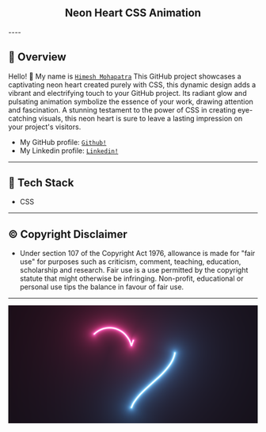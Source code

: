 <h2 align="center">
Neon Heart CSS Animation
</h2>
----
<h2 align="left">
     <b>
             🔰</a> Overview
     </b>
</h2>

Hello! 👋
My name is <a href="https://github.com/himeshx">```Himesh Mohapatra```</a> 
This GitHub project showcases a captivating neon heart created purely with CSS, this dynamic design adds a vibrant and electrifying touch to your GitHub project. Its radiant glow and pulsating animation symbolize the essence of your work, drawing attention and fascination. A stunning testament to the power of CSS in creating eye-catching visuals, this neon heart is sure to leave a lasting impression on your project's visitors.
- My GitHub profile: <a href="https://github.com/himeshx">```Github!```</a>
- My Linkedin profile: <a href="https://www.linkedin.com/in/himesh-mohapatra-386aa8224/">```Linkedin!```</a>
----
<h2 align="left">
 <b>
            🏹</a> Tech Stack 
    </b>
</h2>

- CSS  
----
<h2 align="left">
  <b>
    ©️ Copyright Disclaimer
  </b>
</h2>

- Under section 107 of the Copyright Act 1976, allowance is made for "fair use" for purposes such as criticism, comment, teaching, education, scholarship and research. Fair use is a use permitted by the copyright statute that might otherwise be infringing. Non-profit, educational or personal use tips the balance in favour of fair use.   
----
<div>
    <img src="Neon.png">
</div>

